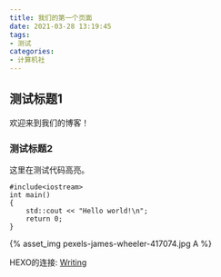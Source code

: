 ```yaml
---
title: 我们的第一个页面
date: 2021-03-28 13:19:45
tags:
- 测试
categories:
- 计算机社
---
```


## 测试标题1

欢迎来到我们的博客！

### 测试标题2

这里在测试代码高亮。

``` clike
#include<iostream>
int main()
{
    std::cout << "Hello world!\n";
    return 0;
}
```

{% asset_img pexels-james-wheeler-417074.jpg A %}  

HEXO的连接: [Writing](https://hexo.io/docs/writing.html)
